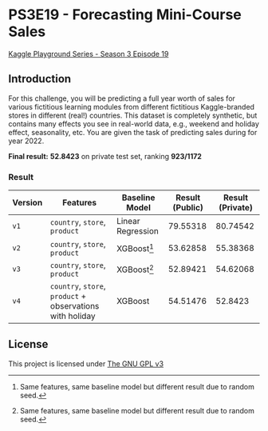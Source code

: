 # PS3E19 - Forecasting Mini-Course Sales
[Kaggle Playground Series - Season 3 Episode 19](https://www.kaggle.com/competitions/playground-series-s3e19)

## Introduction
For this challenge, you will be predicting a full year worth of sales for various fictitious learning modules from different fictitious Kaggle-branded stores in different (real!) countries. This dataset is completely synthetic, but contains many effects you see in real-world data, e.g., weekend and holiday effect, seasonality, etc. You are given the task of predicting sales during for year 2022.

**Final result:** **52.8423** on private test set, ranking **923/1172**

### Result

| Version | Features                                                  | Baseline Model    | Result (Public) | Result (Private) |
| ------- | --------------------------------------------------------- | ----------------- | --------------- | ---------------- |
| `v1`    | `country`, `store`, `product`                             | Linear Regression | 79.55318        | 80.74542         |
| `v2`    | `country`, `store`, `product`                             | XGBoost[^1]       | 53.62858        | 55.38368         |
| `v3`    | `country`, `store`, `product`                             | XGBoost[^1]       | 52.89421        | 54.62068         |
| `v4`    | `country`, `store`, `product` + observations with holiday | XGBoost           | 54.51476        | 52.8423          |

[^1]: Same features, same baseline model but different result due to random seed.


## License
This project is licensed under [The GNU GPL v3](LICENSE)
